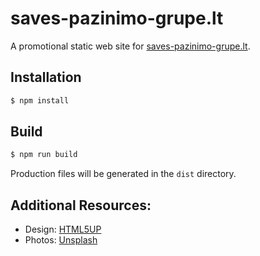 # saves-pazinimo-grupe.lt

A promotional static web site for [saves-pazinimo-grupe.lt](https://saves-pazinimo-grupe.lt).

## Installation
```bash
$ npm install
```

## Build
```bash
$ npm run build
```

Production files will be generated in the `dist` directory.

## Additional Resources:
+ Design: [HTML5UP](https://html5up.net)
+ Photos: [Unsplash](https://unsplash.com)